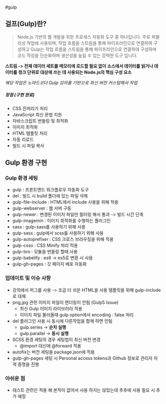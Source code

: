 #gulp
## 걸프(Gulp)란?
> Node.js 기반의 웹 개발을 위한 프로세스 자동화 도구 중 하나입니다.
> 주로 퍼블리싱 작업에 사용되며, 작업 흐름을 스트림을 통해 파이프라인으로 연결하여 구성하고
> Gulp는 작업 흐름을 스트림을 통해 파이프라인으로 연결하여 구성하며
> 코드 작성을 단순화하며 생산성을 높일 수 있는 강력한 도구 입니다.

**스트림 -> 전체 데이터 세트를 메모리에 로드할 필요 없이 소스에서 데이터를 읽거나 데이터를 청크 단위로 대상에 쓰는 데 사용되는 Node.js의 핵심 구성 요소**

*해당 작업은 노마드코더 Gulp 강의를 기반으로 최신 버전 커스텀해서 작업*
##### 장점 (구현 완료)
- CSS 진처리기 처리
- JavaScript 최신 문법 지원
- 자바스크립트 번들링 및 최적화
- 이미지 최적화
- HTML 템플릿 처리
- 자동 리로드
- 빌드 시 파일 복사
## Gulp 환경 구현
### Gulp 환경 세팅
- gulp : 프론트앤드 워크플로우 자동화 도구
- del : 빌드 시 build 폴더에 있는 파일 삭제
- gulp-file-include  : HTML에서 include 사용을 위해 적용
- gulp-webserver  : 웹 서버 구동
- gulp-newer : 변경된 이미지 파일만 필터링 해서 통과 -> 빌드 시간 단축
- gulp-imagemin : 이미지 최적화를 수행하는 플러그인
- sass : gulp-sass를 사용하기 위해 사용
- gulp-sass : gulp에서 scss를 사용하기 위해 사용
- gulp-autoprefixer : CSS 크로스 브라우징을 위해 적용
- gulp-csso : CSS Minify 처리 적용
- gulp-bro : 모듈을 번들링 할때 사용
- gulp-babelify : es6 -> es5로 변환 시 사용
- gulp-gh-pages : 깃 페이지 배포 자동화  
### 업데이트 및  이슈 사항
- 강의에서 퍼그를 사용 -> 조금 더 쉬운 HTML을 사용 템플릿을 위해 gulp-include로 대체
- png,jpg 관련 이미지 파일이 랜더링이 안됨 (Gulp5 Issue)
    - 최신 Gulp 이미지 라이브러리 적용
    - 이미지 파일 불러올때 gulp option에서 encoding : false 처리
- del 플러그인 사용 시 동시에 다른작업을 함께 하면 안됨
    - gulp.series -> **순차 실행**
    - gulp.parallel -> **동시 실행**
- SCSS 환경 세팅의 경우 세팅법이 최신 버전 변경
    -  @import 대신에 @forward 적용
- autofix는 버전 세팅을 package.json에 적용
- gulp-gh-pages 세팅 시 Personal access tokens과 Github 정보로 관리자 자격 증명을 진행
### 아쉬운 점
- 테스트 관련은 적용 해 본적이 없어서 사용 하지는 않았는데 추후에 사용 필요 시 추가 예정
